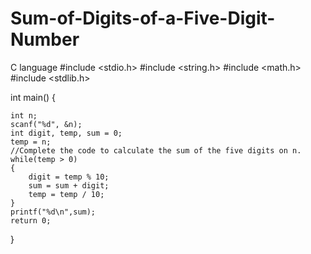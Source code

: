 # Sum-of-Digits-of-a-Five-Digit-Number
C language
#include <stdio.h>
#include <string.h>
#include <math.h>
#include <stdlib.h>

int main() {
    
    int n;
    scanf("%d", &n);
    int digit, temp, sum = 0;
    temp = n;
    //Complete the code to calculate the sum of the five digits on n.
    while(temp > 0)
    {
        digit = temp % 10;
        sum = sum + digit;
        temp = temp / 10;
    }
    printf("%d\n",sum);
    return 0;
}
